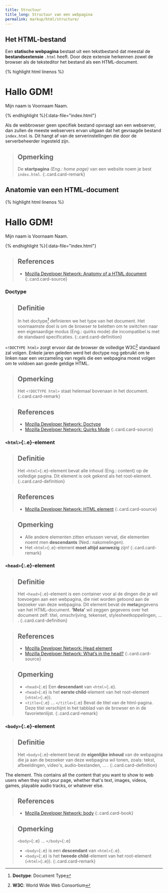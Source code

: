 ```yaml
---
title: Structuur
title_long: Structuur van een webpagina
permalink: markup/html/structure/
---
```


Het HTML-bestand
----------------

Een **statische webpagina** bestaat uit een tekstbestand dat meestal de **bestandsextensie** `.html` heeft. Door deze extensie herkennen zowel de browser als de teksteditor het bestand als een HTML-document.

{% highlight html linenos %}
<!DOCTYPE html>
<html lang="nl">
    <head>
        <meta charset="UTF-8">
        <title>Hallo</title>
    </head>
    <body>
        <h1>Hallo GDM!</h1>
        <p>Mijn naam is Voornaam Naam.</p>
    </body>
</html>
{% endhighlight %}{:data-file="index.html"}

Als de webbrowser geen specifiek bestand opvraagt aan een webserver, dan zullen de meeste webservers ervan uitgaan dat het gevraagde bestand `index.html` is. Dit hangt af van de serverinstellingen die door de serverbeheerder ingesteld zijn.

> Opmerking
> ---
> De **startpagina** *(Eng.: home page)* van een website noem je best `index.html`.
{:.card.card-remark}

Anatomie van een HTML-document
------------------------------

{% highlight html linenos %}
<!DOCTYPE html>
<html lang="nl">
    <head>
        <meta charset="UTF-8">
        <title>Hallo</title>
    </head>
    <body>
        <h1>Hallo GDM!</h1>
        <p>Mijn naam is Voornaam Naam.</p>
    </body>
</html>
{% endhighlight %}{:data-file="index.html"}

> References
> ---
> - [Mozilla Developer Network: Anatomy of a HTML document](https://developer.mozilla.org/en-US/docs/Learn/HTML/Introduction_to_HTML/Getting_started#Anatomy_of_an_HTML_document#Anatomy_of_a_HTML_document)
{:.card.card-source}

### Doctype

> Definitie
> ---
> In het doctype[^Doctype] definieren we het type van het document. Het voornaamste doel is om de browser te beletten om te switchen naar een eigenaardige modus (Eng.: quirks mode) die incompatibel is met de standaard specificaties. 
{:.card.card-definition}

`<!DOCTYPE html>` zorgt ervoor dat de browser de volledige W3C[^W3C] standaard zal volgen. Enkele jaren geleden werd het doctype nog gebruikt om te linken naar een verzameling van regels die een webpagina moest volgen om te voldoen aan goede geldige HTML.

[^Doctype]: **Doctype**: Document Type
[^W3C]: **W3C**: World Wide Web Consortium

> Opmerking
> ---
> Het `<!DOCTYPE html>` staat helemaal bovenaan in het document.
{:.card.card-remark}

> References
> ---
> - [Mozilla Developer Network: Doctype](https://developer.mozilla.org/en-US/docs/Glossary/Doctype)
> - [Mozilla Developer Network: Quirks Mode](https://developer.mozilla.org/en-US/docs/Web/HTML/Quirks_Mode_and_Standards_Mode)
{:.card.card-source}

### `<html>`{:.e}-element

> Definitie
> ---
> Het `<html>`{:.e}-element bevat alle inhoud (Eng.: content) op de volledige pagina. Dit element is ook gekend als het root-element.
{:.card.card-definition}

> References
> ---
> - [Mozilla Developer Network: HTML element](https://developer.mozilla.org/en-US/docs/Web/HTML/Element/html)
{:.card.card-source}

> Opmerking
> ---
> - Alle andere elementen zitten ertussen vervat, die elementen noemt men **descendants** (Ned.: nakomelingen).
> - Het `<html>`{:.e}-element **moet altijd aanwezig** zijn!
{:.card.card-remark}

### `<head>`{:.e}-element

> Definitie
> ---
> Het `<head>`{:.e}-element is een container voor al de dingen die je wil toevoegen aan een webpagina, die niet worden getoond aan de bezoeker van deze webpagina. Dit element bevat de **meta**gegevens van het HTML-document. **‘Meta’** wil zeggen gegevens over het document zelf: titel, omschrijving, tekenset, stylesheetkoppelingen, … .
{:.card.card-definition}

> References
> ---
> - [Mozilla Developer Network: Head element](https://developer.mozilla.org/en-US/docs/Web/HTML/Element/head)
> - [Mozilla Developer Network: What’s in the head?](https://developer.mozilla.org/en-US/docs/Learn/HTML/Introduction_to_HTML/The_head_metadata_in_HTML)
{:.card.card-source}

> Opmerking
> ---
> - `<head>`{:.e} Een **descendant** van `<html>`{:.e}. 
> - `<head>`{:.e} is het **eerste child**-element van het root-element (`<html>`{:.e}).  
> - `<title>`{:.e} … `</title>`{:.e} Bevat de titel van de html-pagina. Deze titel verschijnt in het tabblad van de browser en in de favorietenlijst.
{:.card.card-remark}

### `<body>`{:.e}-element

> Definitie
> ---
> Het `<body>`{:.e}-element bevat de **eigenlijke inhoud** van de webpagina die ja aan de bezoeker van deze webpagina wil tonen, zoals: tekst, afbeeldingen, video's, audio-bestanden, … .
{:.card.card-definition}

The <body> element. This contains all the content that you want to show to web users when they visit your page, whether that's text, images, videos, games, playable audio tracks, or whatever else.

> References
> ---
> - [Mozilla Developer Network: body](https://developer.mozilla.org/en-US/docs/Web/HTML/Element/body)
{:.card.card-book}

> Opmerking
> ---
> `<body>`{:.e} … `</body>`{:.e}
> - `<body>`{:.e} is een **descendant** van `<html>`{:.e}.
> - `<body>`{:.e} is het **tweede child**-element van het root-element (`<html>`{:.e}). 
{:.card.card-remark}